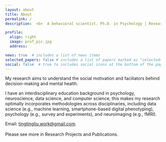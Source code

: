 ```yaml
---
layout: about
title: About
permalink: /
description:  <b>  A behavioral scientist. Ph.D. in Psychology | Research Fellow at <a href="https://irp.drugabuse.gov/staff-members/tingting-liu-ph-d/" target = "_blank">NIDA/NIH</a> </b>.

profile:
  align: right
  image: prof_pic.jpg
  address: 

news: true  # includes a list of news items
selected_papers: false # includes a list of papers marked as "selected={true}"
social: false  # true to includes social icons at the bottom of the page
---
```


My research aims to understand the social motivation and faciliators behind decision-making and mental health.  <br>

I have an interdisciplinary education background in psychology, neuroscience, data science, and computer science, this makes my research optimally incorporates methodologies across disciplinaries, including data science (e.g., machine learning, smartphone-based digital phenotyping), psychology (e.g., survey and experiments), and neuroimaging (e.g., fMRI). <br>
  
Email: <a href = "mailto: tingtingliu.work@gmail.com">tingtingliu.work@gmail.com</a>.
  <br>
   <br>
Please see more in Research Projects and Publications.
  <br>
    <br>
    <br>
